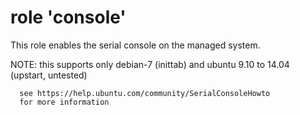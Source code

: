 # role 'console'

This role enables the serial console on the managed system.

NOTE: this supports only debian-7 (inittab)
      and ubuntu 9.10 to 14.04 (upstart, untested)

      see https://help.ubuntu.com/community/SerialConsoleHowto
      for more information


